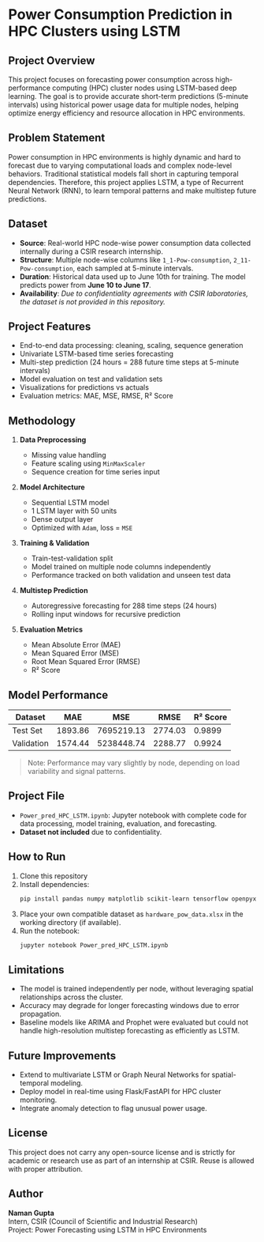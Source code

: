 # Power Consumption Prediction in HPC Clusters using LSTM

## Project Overview

This project focuses on forecasting power consumption across high-performance computing (HPC) cluster nodes using LSTM-based deep learning. The goal is to provide accurate short-term predictions (5-minute intervals) using historical power usage data for multiple nodes, helping optimize energy efficiency and resource allocation in HPC environments.

## Problem Statement

Power consumption in HPC environments is highly dynamic and hard to forecast due to varying computational loads and complex node-level behaviors. Traditional statistical models fall short in capturing temporal dependencies. Therefore, this project applies LSTM, a type of Recurrent Neural Network (RNN), to learn temporal patterns and make multistep future predictions.

## Dataset

- **Source**: Real-world HPC node-wise power consumption data collected internally during a CSIR research internship.
- **Structure**: Multiple node-wise columns like `1_1-Pow-consumption`, `2_11-Pow-consumption`, each sampled at 5-minute intervals.
- **Duration**: Historical data used up to June 10th for training. The model predicts power from **June 10 to June 17**.
- **Availability**: *Due to confidentiality agreements with CSIR laboratories, the dataset is not provided in this repository.*

## Project Features

- End-to-end data processing: cleaning, scaling, sequence generation
- Univariate LSTM-based time series forecasting
- Multi-step prediction (24 hours = 288 future time steps at 5-minute intervals)
- Model evaluation on test and validation sets
- Visualizations for predictions vs actuals
- Evaluation metrics: MAE, MSE, RMSE, R² Score

## Methodology

1. **Data Preprocessing**
   - Missing value handling
   - Feature scaling using `MinMaxScaler`
   - Sequence creation for time series input

2. **Model Architecture**
   - Sequential LSTM model
   - 1 LSTM layer with 50 units
   - Dense output layer
   - Optimized with `Adam`, loss = `MSE`

3. **Training & Validation**
   - Train-test-validation split
   - Model trained on multiple node columns independently
   - Performance tracked on both validation and unseen test data

4. **Multistep Prediction**
   - Autoregressive forecasting for 288 time steps (24 hours)
   - Rolling input windows for recursive prediction

5. **Evaluation Metrics**
   - Mean Absolute Error (MAE)
   - Mean Squared Error (MSE)
   - Root Mean Squared Error (RMSE)
   - R² Score

## Model Performance

| Dataset     | MAE     | MSE        | RMSE    | R² Score |
|-------------|---------|------------|---------|----------|
| Test Set    | 1893.86 | 7695219.13 | 2774.03 | 0.9899   |
| Validation  | 1574.44 | 5238448.74 | 2288.77 | 0.9924   |

> Note: Performance may vary slightly by node, depending on load variability and signal patterns.

## Project File

- `Power_pred_HPC_LSTM.ipynb`: Jupyter notebook with complete code for data processing, model training, evaluation, and forecasting.
- **Dataset not included** due to confidentiality.

## How to Run

1. Clone this repository
2. Install dependencies:
    ```bash
    pip install pandas numpy matplotlib scikit-learn tensorflow openpyxl
    ```
3. Place your own compatible dataset as `hardware_pow_data.xlsx` in the working directory (if available).
4. Run the notebook:
    ```bash
    jupyter notebook Power_pred_HPC_LSTM.ipynb
    ```

## Limitations

- The model is trained independently per node, without leveraging spatial relationships across the cluster.
- Accuracy may degrade for longer forecasting windows due to error propagation.
- Baseline models like ARIMA and Prophet were evaluated but could not handle high-resolution multistep forecasting as efficiently as LSTM.

## Future Improvements

- Extend to multivariate LSTM or Graph Neural Networks for spatial-temporal modeling.
- Deploy model in real-time using Flask/FastAPI for HPC cluster monitoring.
- Integrate anomaly detection to flag unusual power usage.

## License

This project does not carry any open-source license and is strictly for academic or research use as part of an internship at CSIR. Reuse is allowed with proper attribution.

## Author

**Naman Gupta**  
Intern, CSIR (Council of Scientific and Industrial Research)  
Project: Power Forecasting using LSTM in HPC Environments
